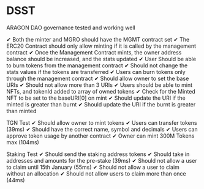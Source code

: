 # DSST

ARAGON DAO governance tested and working well

✔ Both the minter and MGRO should have the MGMT contract set
    ✔ The ERC20 Contract should only allow minting if it is called by the management contract 
    ✔ Once the Management Contract mints, the owner address balance should be increased, and the stats updated
    ✔ User Should be able to burn tokens from the management contract 
    ✔ Should not change the stats values if the tokens are transferred 
    ✔ Users can burn tokens only through the management contract
    ✔ Should allow owner to set the base URIs
    ✔ Should not allow more than 3 URIs
    ✔ Users should be able to mint NFTs, and tokenId added to array of owned tokens
    ✔ Check for the Minted NFT to be set to the baseURI[0] on mint
    ✔ Should update the URI if the minted is greater than burnt 
    ✔ Should update the URI if the burnt is greater than minted 

    
 TGN Test
    ✔ Should allow owner to mint tokens
    ✔ Users can transfer tokens (39ms)
    ✔ Should have the correct name, symbol and decimals
    ✔ Users can approve token usage by another contract
    ✔ Owner can mint 300M Tokens max (104ms)

Staking Test
    ✔ Should send the staking address tokens
    ✔ Should take in addresses and amounts for the pre-stake (39ms)
    ✔ Should not allow a user to claim until 15th January (55ms)
    ✔ Should not allow a user to claim without an allocation
    ✔ Should not allow users to claim more than once (44ms)



